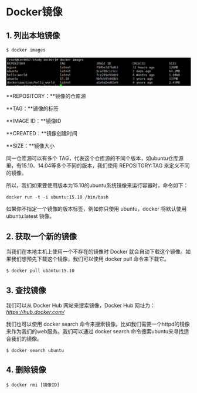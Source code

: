 # Docker镜像

## 1. 列出本地镜像

```shell 
$ docker images
```

![](../images/2.png)

**REPOSITORY：**镜像的仓库源

**TAG：**镜像的标签

**IMAGE ID：**镜像ID

**CREATED：**镜像创建时间

**SIZE：**镜像大小

同一仓库源可以有多个 TAG，代表这个仓库源的不同个版本，如ubuntu仓库源里，有15.10、14.04等多个不同的版本，我们使用 REPOSITORY:TAG 来定义不同的镜像。

所以，我们如果要使用版本为15.10的ubuntu系统镜像来运行容器时，命令如下：

```shell
docker run -t -i ubuntu:15.10 /bin/bash 
```

如果你不指定一个镜像的版本标签，例如你只使用 ubuntu，docker 将默认使用 ubuntu:latest 镜像。



## 2. 获取一个新的镜像

当我们在本地主机上使用一个不存在的镜像时 Docker 就会自动下载这个镜像。如果我们想预先下载这个镜像，我们可以使用 docker pull 命令来下载它。

```shell
$ docker pull ubantu:15.10
```



## 3. 查找镜像

我们可以从 Docker Hub 网站来搜索镜像，Docker Hub 网址为： *https://hub.docker.com/*

我们也可以使用 docker search 命令来搜索镜像。比如我们需要一个httpd的镜像来作为我们的web服务。我们可以通过 docker search 命令搜索ubuntu来寻找适合我们的镜像。

```shell
$ docker search ubuntu
```



## 4. 删除镜像

```shell
$ docker rmi [镜像ID]
```

